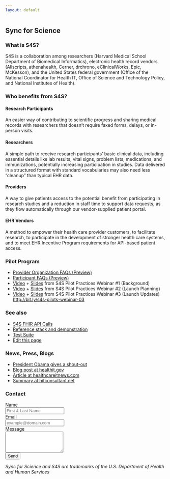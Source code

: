 ```yaml
---
layout: default
---
```


## Sync for Science

### What is S4S?

S4S is a collaboration among researchers (Harvard Medical School Department of
Biomedical Informatics), electronic health record vendors (Allscripts,
athenahealth, Cerner, drchrono, eClinicalWorks, Epic, McKesson), and the United States federal
government (Office of the National Coordinator for Health IT, Office of Science
and Technology Policy, and National Institutes of Health).

### Who benefits from S4S?

#### Research Participants

An easier way of contributing to scientific progress and sharing medical
records with researchers that doesn’t require faxed forms, delays, or in-person
visits.

#### Researchers

A simple path to receive research participants’ basic clinical data, including
essential details like lab results, vital signs, problem lists, medications,
and immunizations, potentially increasing participation in studies. Data
delivered in a structured format with standard vocabularies may also need less
“cleanup” than typical EHR data.

#### Providers

A way to give patients access to the potential benefit from participating in
research studies and a reduction in staff time to support data requests, as
they flow automatically through our vendor-supplied patient portal.

#### EHR Vendors

A method to empower their health care provider customers, to facilitate
research, to participate in the development of stronger health care systems,
and to meet EHR Incentive Program requirements for API-based patient access.

### Pilot Program
* [Provider Organization FAQs (Preview)](http://bit.ly/s4s-provider-faq-preview)
* [Participant FAQs (Preview)](http://bit.ly/s4s-participant-faq-preview)
* [Video](http://bit.ly/s4s-pilot-webinar-01) + [Slides](http://bit.ly/s4s-pilot-practices-webinar) from S4S Pilot Practices Webinar #1 (Background)
* [Video](http://bit.ly/s4s-pilot-webinar-02) + [Slides](http://bit.ly/s4s-pilot-launch-webinar) from S4S Pilot Practices Webinar #2 (Launch Planning)
* [Video](http://bit.ly/s4s-pilots-webinar-03-video) + [Slides](http://bit.ly/s4s-pilots-webinar-03-slides) from S4S Pilot Practices Webinar #3 (Launch Updates)
http://bit.ly/s4s-pilots-webinar-03


### See also

* [S4S FHIR API Calls](./api-calls)
* [Reference stack and demonstration](https://demo.syncfor.science/)
* [Test Suite](https://tests.demo.syncfor.science/)
* [Edit this page](https://github.com/sync-for-science/sync-for-science.github.io/edit/master/index.md)


### News, Press, Blogs

* [President Obama gives a shout-out](https://youtu.be/0FeQHlpIIXk)
 * [Blog post at healthit.gov](https://www.healthit.gov/buzz-blog/health-innovation/nih-and-onc-launch-the-sync-for-science-pilot/)
 * [Article at healthcareitnews.com](http://www.healthcareitnews.com/news/nih-and-onc-announce-sync-science-pilot-enable-patients-donate-data-precision-medicine)
 * [Summary at hitconsultant.net](http://hitconsultant.net/2016/03/25/nih-onc-launch-sync-science-5-things-know/)

### Contact

<form class="form-horizontal" role="form" method="post" action="https://formspree.io/contact@mg.syncfor.science">
    <div class="form-group">
        <label for="name" class="col-sm-2 control-label">Name</label>
        <div class="col-sm-10">
            <input type="text" class="form-control" id="name" name="name" placeholder="First & Last Name" value="">
        </div>
    </div>
    <div class="form-group">
        <label for="_replyto" class="col-sm-2 control-label">Email</label>
        <div class="col-sm-10">
            <input type="email" class="form-control" id="email" name="_replyto" placeholder="example@domain.com" value="">
        </div>
    </div>
    <div class="form-group">
        <label for="body" class="col-sm-2 control-label">Message</label>
        <div class="col-sm-10">
            <textarea class="contact form-control" rows="4" name="body"></textarea>
        </div>
    </div>
    <div class="form-group">
        <div class="col-sm-10 col-sm-offset-2">
            <input id="submit" name="submit" type="submit" value="Send" class="btn btn-primary">
        </div>
    </div>
    <input type="hidden" name="_next" value="http://syncfor.science/thanks" />
</form>

<em>Sync for Science and S4S are trademarks of the U.S. Department of Health and Human Services</em>
